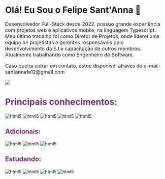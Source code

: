 ### <h1> Olá! Eu Sou o Felipe Sant'Anna 👋 </h1>
<p style="font-size: 16px">Desenvolvedor Full-Stack desde 2022, possuo grande experiência com projetos web e aplicativos mobile, na linguagem Typescript. Meu último trabalho foi como Diretor de Projetos, onde liderei uma equipe de projetistas e gerentes responsáveis pelo desenvolvimento da EJ e capacitação de outros membros. Atualmente trabalhando como Engenheiro de Software.</p
<br />
<p style="font-size: 16px">
        Caso queira entrar em contato, estou disponível através do e-mail: santannafe12@gmail.com
</p>

<td><img src="https://github-readme-stats.vercel.app/api/top-langs/?username=Santannafe12&theme=tokyonight"/></td>

<h1 style="color: #7a297a"> Principais conhecimentos: </h1>

<div style="display: inline-block">
        <img align="center" alt="html5" src="https://img.shields.io/badge/TypeScript-007ACC?style=for-the-badge&logo=typescript&logoColor=white" />
        <img align="center" alt="html5" src="https://img.shields.io/badge/React-20232A?style=for-the-badge&logo=react&logoColor=61DAFB" />
        <img align="center" alt="html5" src="https://img.shields.io/badge/Next-black?style=for-the-badge&logo=next.js&logoColor=white" />
        <img align="center" alt="html5" src="https://img.shields.io/badge/tailwindcss-%2338B2AC.svg?style=for-the-badge&logo=tailwind-css&logoColor=white" />
        <img align="center" alt="html5" src="https://img.shields.io/badge/node.js-6DA55F?style=for-the-badge&logo=node.js&logoColor=white" />
</div>

<h2 style="color: #7a297a"> Adicionais: </h2>
<div style="display: inline-block">
        <img align="center" alt="html5" src="https://img.shields.io/badge/Prisma-3982CE?style=for-the-badge&logo=Prisma&logoColor=white" />
        <img align="center" alt="html5" src="https://img.shields.io/badge/PostgreSQL-000?style=for-the-badge&logo=postgresql" />
        <img align="center" alt="html5" src="https://img.shields.io/badge/fastify-%23000000.svg?style=for-the-badge&logo=fastify&logoColor=white" />
</div>


<h2 style="color: #7a297a">
        Estudando:
</h2>
<div style="display: inline-block">
        <img align="center" alt="html5" src="https://img.shields.io/badge/Go-00ADD8?style=for-the-badge&logo=go&logoColor=white" />
        <img align="center" alt="html5" src="https://img.shields.io/badge/docker-%230db7ed.svg?style=for-the-badge&logo=docker&logoColor=white" />
        <img align="center" alt="html5" src="https://img.shields.io/badge/.NET-5C2D91?style=for-the-badge&logo=.net&logoColor=white" />
        <img align="center" alt="html5" src="https://img.shields.io/badge/AWS-000.svg?style=for-the-badge&logo=amazon-aws&logoColor=white" />
</div>


